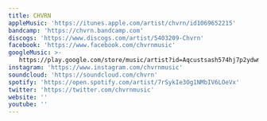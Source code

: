 ```yaml
---
title: CHVRN
appleMusic: 'https://itunes.apple.com/artist/chvrn/id1069652215'
bandcamp: 'https://chvrn.bandcamp.com'
discogs: 'https://www.discogs.com/artist/5403209-Chvrn'
facebook: 'https://www.facebook.com/chvrnmusic'
googleMusic: >-
   https://play.google.com/store/music/artist?id=Aqcustsash574hj7p2ydwms2eai
instagram: 'https://www.instagram.com/chvrnmusic'
soundcloud: 'https://soundcloud.com/chvrn'
spotify: 'https://open.spotify.com/artist/7rSykIe3Og1NMbIV6LOeVx'
twitter: 'https://twitter.com/chvrnmusic'
website: ''
youtube: ''
---
```

